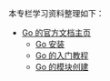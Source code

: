 本专栏学习资料整理如下：

-   [Go 的官方文档主页](https://go.dev/doc/)
    -   [Go 安装](https://go.dev/doc/install)
    -   [Go 的入门教程](https://go.dev/doc/tutorial/getting-started)
    -   [Go 的模块创建](https://go.dev/doc/tutorial/create-module)


